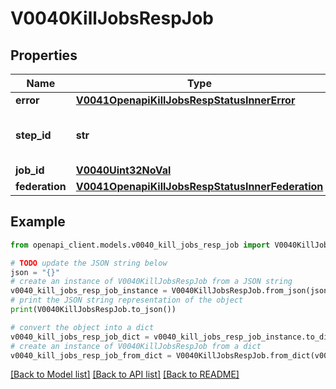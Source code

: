 # V0040KillJobsRespJob


## Properties

Name | Type | Description | Notes
------------ | ------------- | ------------- | -------------
**error** | [**V0041OpenapiKillJobsRespStatusInnerError**](V0041OpenapiKillJobsRespStatusInnerError.md) |  | [optional] 
**step_id** | **str** | Job or Step ID that signaling failed | 
**job_id** | [**V0040Uint32NoVal**](V0040Uint32NoVal.md) |  | 
**federation** | [**V0041OpenapiKillJobsRespStatusInnerFederation**](V0041OpenapiKillJobsRespStatusInnerFederation.md) |  | [optional] 

## Example

```python
from openapi_client.models.v0040_kill_jobs_resp_job import V0040KillJobsRespJob

# TODO update the JSON string below
json = "{}"
# create an instance of V0040KillJobsRespJob from a JSON string
v0040_kill_jobs_resp_job_instance = V0040KillJobsRespJob.from_json(json)
# print the JSON string representation of the object
print(V0040KillJobsRespJob.to_json())

# convert the object into a dict
v0040_kill_jobs_resp_job_dict = v0040_kill_jobs_resp_job_instance.to_dict()
# create an instance of V0040KillJobsRespJob from a dict
v0040_kill_jobs_resp_job_from_dict = V0040KillJobsRespJob.from_dict(v0040_kill_jobs_resp_job_dict)
```
[[Back to Model list]](../README.md#documentation-for-models) [[Back to API list]](../README.md#documentation-for-api-endpoints) [[Back to README]](../README.md)


